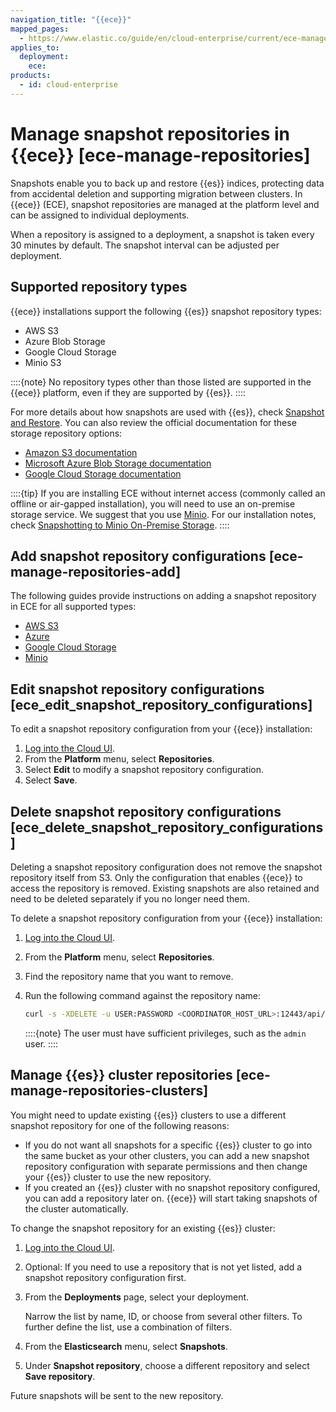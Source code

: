```yaml
---
navigation_title: "{{ece}}"
mapped_pages:
  - https://www.elastic.co/guide/en/cloud-enterprise/current/ece-manage-repositories.html
applies_to:
  deployment:
    ece:
products:
  - id: cloud-enterprise
---
```


# Manage snapshot repositories in {{ece}} [ece-manage-repositories]

Snapshots enable you to back up and restore {{es}} indices, protecting data from accidental deletion and supporting migration between clusters. In {{ece}} (ECE), snapshot repositories are managed at the platform level and can be assigned to individual deployments.

When a repository is assigned to a deployment, a snapshot is taken every 30 minutes by default. The snapshot interval can be adjusted per deployment.

## Supported repository types

{{ece}} installations support the following {{es}} snapshot repository types:

* AWS S3
* Azure Blob Storage
* Google Cloud Storage
* Minio S3

::::{note}
No repository types other than those listed are supported in the {{ece}} platform, even if they are supported by {{es}}.
::::


For more details about how snapshots are used with {{es}}, check [Snapshot and Restore](/deploy-manage/tools/snapshot-and-restore.md). You can also review the official documentation for these storage repository options:

* [Amazon S3 documentation](https://docs.aws.amazon.com/s3/)
* [Microsoft Azure Blob Storage documentation](https://learn.microsoft.com/en-us/azure/storage/blobs/storage-blobs-introduction)
* [Google Cloud Storage documentation](https://cloud.google.com/storage/docs/)

::::{tip}
If you are installing ECE without internet access (commonly called an offline or air-gapped installation), you will need to use an on-premise storage service.  We suggest that you use [Minio](https://www.minio.io/). For our installation notes, check [Snapshotting to Minio On-Premise Storage](minio-on-premise-repository.md).
::::


## Add snapshot repository configurations [ece-manage-repositories-add]

The following guides provide instructions on adding a snapshot repository in ECE for all supported types:

* [AWS S3](/deploy-manage/tools/snapshot-and-restore/ece-aws-custom-repository.md)
* [Azure](/deploy-manage/tools/snapshot-and-restore/azure-storage-repository.md)
* [Google Cloud Storage](/deploy-manage/tools/snapshot-and-restore/google-cloud-storage-gcs-repository.md)
* [Minio](/deploy-manage/tools/snapshot-and-restore/minio-on-premise-repository.md)

## Edit snapshot repository configurations [ece_edit_snapshot_repository_configurations]

To edit a snapshot repository configuration from your {{ece}} installation:

1. [Log into the Cloud UI](../../deploy/cloud-enterprise/log-into-cloud-ui.md).
2. From the **Platform** menu, select **Repositories**.
3. Select **Edit** to modify a snapshot repository configuration.
4. Select **Save**.


## Delete snapshot repository configurations [ece_delete_snapshot_repository_configurations]

Deleting a snapshot repository configuration does not remove the snapshot repository itself from S3. Only the configuration that enables {{ece}} to access the repository is removed. Existing snapshots are also retained and need to be deleted separately if you no longer need them.

To delete a snapshot repository configuration from your {{ece}} installation:

1. [Log into the Cloud UI](../../deploy/cloud-enterprise/log-into-cloud-ui.md).
2. From the **Platform** menu, select **Repositories**.
3. Find the repository name that you want to remove.
4. Run the following command against the repository name:

    ```sh
    curl -s -XDELETE -u USER:PASSWORD <COORDINATOR_HOST_URL>:12443/api/v1/platform/configuration/snapshots/repositories/REPOSITORY_NAME
    ```

    ::::{note}
    The user must have sufficient privileges, such as the `admin` user.
    ::::



## Manage {{es}} cluster repositories [ece-manage-repositories-clusters]

You might need to update existing {{es}} clusters to use a different snapshot repository for one of the following reasons:

* If you do not want all snapshots for a specific {{es}} cluster to go into the same bucket as your other clusters, you can add a new snapshot repository configuration with separate permissions and then change your {{es}} cluster to use the new repository.
* If you created an {{es}} cluster with no snapshot repository configured, you can add a repository later on. {{ece}} will start taking snapshots of the cluster automatically.

To change the snapshot repository for an existing {{es}} cluster:

1. [Log into the Cloud UI](../../deploy/cloud-enterprise/log-into-cloud-ui.md).
2. Optional: If you need to use a repository that is not yet listed, add a snapshot repository configuration first.
3. From the **Deployments** page, select your deployment.

    Narrow the list by name, ID, or choose from several other filters. To further define the list, use a combination of filters.

4. From the **Elasticsearch** menu, select **Snapshots**.
5. Under **Snapshot repository**, choose a different repository and select **Save repository**.

Future snapshots will be sent to the new repository.




